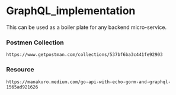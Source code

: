 # GraphQL_implementation

This can be used as a boiler plate for any backend micro-service.

### Postmen Collection

    https://www.getpostman.com/collections/537bf6ba3c441fe92903

### Resource

    https://manakuro.medium.com/go-api-with-echo-gorm-and-graphql-1565ad921626
